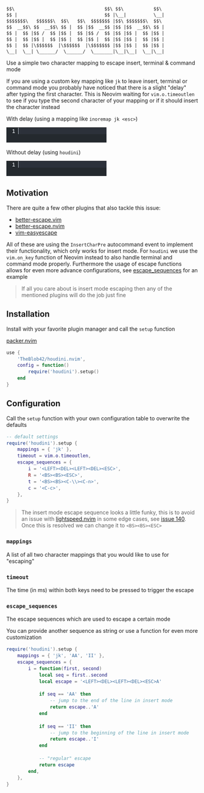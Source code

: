```text
$$\                                 $$\ $$\           $$\
$$ |                                $$ |\__|          \__|
$$$$$$$\   $$$$$$\  $$\   $$\  $$$$$$$ |$$\ $$$$$$$\  $$\
$$  __$$\ $$  __$$\ $$ |  $$ |$$  __$$ |$$ |$$  __$$\ $$ |
$$ |  $$ |$$ /  $$ |$$ |  $$ |$$ /  $$ |$$ |$$ |  $$ |$$ |
$$ |  $$ |$$ |  $$ |$$ |  $$ |$$ |  $$ |$$ |$$ |  $$ |$$ |
$$ |  $$ |\$$$$$$  |\$$$$$$  |\$$$$$$$ |$$ |$$ |  $$ |$$ |
\__|  \__| \______/  \______/  \_______|\__|\__|  \__|\__|
```

Use a simple two character mapping to escape insert, terminal & command mode

If you are using a custom key mapping like `jk` to leave insert, terminal or command mode you probably have noticed that there is a slight "delay" after typing the first character. This is Neovim waiting for `vim.o.timeoutlen` to see if you type the second character of your mapping or if it should insert the character instead

With delay (using a mapping like `inoremap jk <esc>`)

![with delay](./assets/with_delay.gif)

Without delay (using `houdini`)

![without delay](./assets/without_delay.gif)

## Motivation

There are quite a few other plugins that also tackle this issue:

- [better-escape.vim](https://github.com/jdhao/better-escape.vim)
- [better-escape.nvim](https://github.com/max397574/better-escape.nvim)
- [vim-easyescape](https://github.com/zhou13/vim-easyescape)

All of these are using the `InsertCharPre` autocommand event to implement their functionality, which only works for insert mode. For `houdini` we use the `vim.on_key` function of Neovim instead to also handle terminal and command mode properly. Furthermore the usage of escape functions allows for even more advance configurations, see [escape_sequences](#escape_sequences) for an example

> If all you care about is insert mode escaping then any of the mentioned plugins will do the job just fine

## Installation

Install with your favorite plugin manager and call the `setup` function

[packer.nvim](https://github.com/wbthomason/packer.nvim)
```lua
use {
    'TheBlob42/houdini.nvim',
    config = function()
        require('houdini').setup()
    end
}
```

## Configuration

Call the `setup` function with your own configuration table to overwrite the defaults

```lua
-- default settings
require('houdini').setup {
    mappings = { 'jk' },
    timeout = vim.o.timeoutlen,
    escape_sequences = {
        i = '<LEFT><DEL><LEFT><DEL><ESC>',
        R = '<BS><BS><ESC>',
        t = '<BS><BS><C-\\><C-n>',
        c = '<C-c>',
    },
}
```

> The insert mode escape sequence looks a little funky, this is to avoid an issue with [lightspeed.nvim](https://github.com/ggandor/lightspeed.nvim) in some edge cases, see [issue 140](https://github.com/ggandor/lightspeed.nvim/issues/140). Once this is resolved we can change it to `<BS><BS><ESC>`

### `mappings`

A list of all two character mappings that you would like to use for "escaping"

### `timeout`

The time (in ms) within both keys need to be pressed to trigger the escape

### `escape_sequences`

The escape sequences which are used to escape a certain mode

You can provide another sequence as string or use a function for even more customization

```lua
require('houdini').setup {
    mappings = { 'jk', 'AA', 'II' },
    escape_sequences = {
        i = function(first, second)
            local seq = first..second
            local escape = '<LEFT><DEL><LEFT><DEL><ESC>A'

            if seq == 'AA' then
                -- jump to the end of the line in insert mode
                return escape..'A'
            end

            if seq == 'II' then
                -- jump to the beginning of the line in insert mode
                return escape..'I'
            end

            -- "regular" escape
            return escape
        end,
    },
}
```
